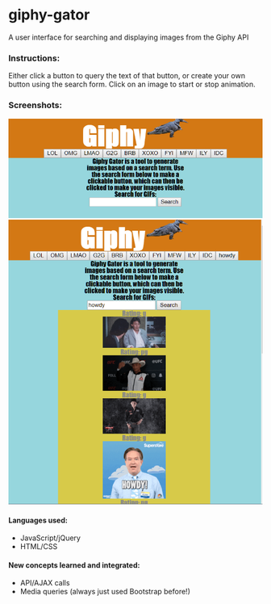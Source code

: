 # giphy-gator
A user interface for searching and displaying images from the Giphy API

### Instructions:
Either click a button to query the text of that button, or create your own button using the search form. Click on an image to start or stop animation.

### Screenshots:
![Home](Images/screen1.PNG)
![Search](Images/screen2.PNG)

#### Languages used:
* JavaScript/jQuery
* HTML/CSS

#### New concepts learned and integrated:
* API/AJAX calls
* Media queries (always just used Bootstrap before!)

